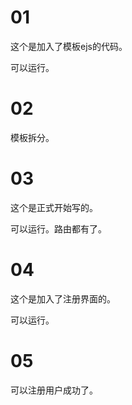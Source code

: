 # 01

这个是加入了模板ejs的代码。

可以运行。

# 02

模板拆分。

# 03

这个是正式开始写的。

可以运行。路由都有了。

# 04

这个是加入了注册界面的。

可以运行。

# 05

可以注册用户成功了。

